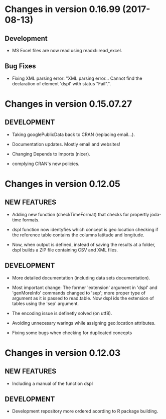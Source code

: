 # Changes in version 0.16.99 (2017-08-13)

## Development

*   MS Excel files are now read using readxl::read_excel.

## Bug Fixes

*   Fixing XML parsing error: "XML parsing error...
    Cannot find the declaration of element 'dspl' with status "Fail".".


# Changes in version 0.15.07.27

## DEVELOPMENT

*   Taking googlePublicData back to CRAN (replacing email...).

*   Documentation updates. Mostly email and websites!

*   Changing Depends to Imports (nicer).

*   complying CRAN's new policies.


# Changes in version 0.12.05

## NEW FEATURES

*   Adding new function (checkTimeFormat) that checks for propertly joda-time formats.

*   dspl function now identyfies which concept is geo:location checking if the reference table contains the columns latitude and longitude.

*   Now, when output is defined, instead of saving the results at a folder, dspl builds a ZIP file containing CSV and XML files.

## DEVELOPMENT

*   More detailed documentation (including data sets documentation).

*   Most important change: The former 'extension' argument in 'dspl' and 'genMoreInfo' commands changed to 'sep'; more proper type of argument as it is passed to read.table. Now dspl ids the extension of tables using the 'sep' argument.

*   The encoding issue is definetly solved (on utf8).

*   Avoiding unnecesary warings while assigning geo:location attributes.

*   Fixing some bugs when checking for duplicated concepts


# Changes in version 0.12.03

## NEW FEATURES

*   Including a manual of the function dspl

## DEVELOPMENT

*   Development repository more ordered acording to R package building.